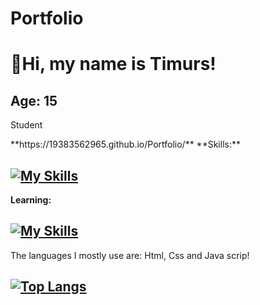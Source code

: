 # Portfolio
# 👋Hi, my name is Timurs!
## Age: 15
<p>Student</p>
**https://19383562965.github.io/Portfolio/**
**Skills:**

## [![My Skills](https://skillicons.dev/icons?i=html,css,js,python)](https://skillicons.dev)

**Learning:**

## [![My Skills](https://skillicons.dev/icons?i=js,py)](https://skillicons.dev)

The languages I mostly use are: Html, Css and Java scrip!
## [![Top Langs](https://github-readme-stats.vercel.app/api/top-langs/?username=19383562965)](https://github.com/19383562965/github-readme-stats)
